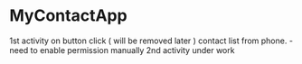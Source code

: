 # MyContactApp

1st activity on button click ( will be removed later ) contact list from phone. -need to enable permission manually
2nd activity under work
